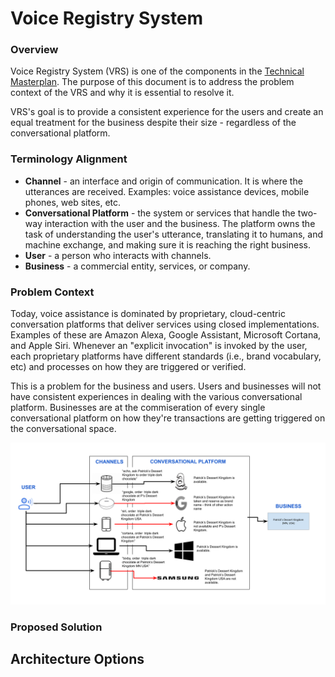 # Voice Registry System

### Overview
Voice Registry System (VRS) is one of the components  in the
[Technical Masterplan](https://github.com/open-voice-network/docs/blob/master/technical_masterplan.md). The purpose of this document is to address the problem context of the VRS and why it is essential to resolve it. 

VRS's goal is to provide a consistent experience for the users and create an equal treatment for the business despite their size - regardless of the conversational platform.

### Terminology Alignment
- **Channel** - an interface and origin of communication. It is where the utterances are received. Examples: voice assistance devices, mobile phones, web sites, etc.
- **Conversational Platform** - the system or services that handle the two-way interaction with the user and the business.  The platform owns the task of understanding the user's utterance, translating it to humans, and machine exchange, and making sure it is reaching the right business. 
- **User** - a person who interacts with channels.  
- **Business** - a commercial entity, services, or company.


### Problem Context
Today, voice assistance is dominated by proprietary, cloud-centric conversation platforms that deliver services using closed implementations.  Examples of these are Amazon Alexa, Google Assistant, Microsoft Cortana, and Apple Siri.  Whenever an "explicit invocation" is invoked by the user, each proprietary platforms have different standards (i.e., brand vocabulary, etc) and processes on how they are triggered or verified. 

This is a problem for the business and users. Users and businesses will not have consistent experiences in dealing with the various conversational platform. Businesses are at the commiseration of every single conversational platform on how they're transactions are getting triggered on the conversational space. 


![](component_assets/vrs_problem_statement.png?raw=true "Fig. 1 - VRS Problem Statement")


### Proposed Solution
 




 ## Architecture Options




